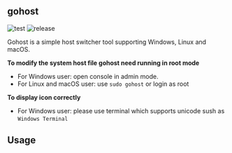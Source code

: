 ## gohost

![test](https://github.com/ingbyr/gohost/actions/workflows/test.yml/badge.svg)
![release](https://github.com/ingbyr/gohost/actions/workflows/release.yml/badge.svg)

Gohost is a simple host switcher tool supporting Windows, Linux and macOS.

**To modify the system host file gohost need running in root mode**

- For Windows user: open console in admin mode.
- For Linux and macOS user: use `sudo gohost` or login as root

**To display icon correctly**

- For Windows user: please use terminal which supports unicode sush as `Windows Terminal`

## Usage

